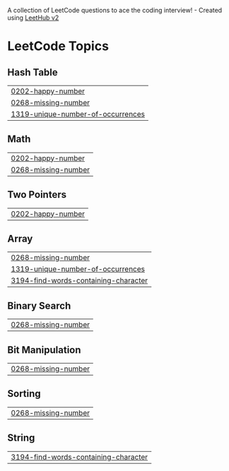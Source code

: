A collection of LeetCode questions to ace the coding interview! - Created using [LeetHub v2](https://github.com/arunbhardwaj/LeetHub-2.0)
<!---LeetCode Topics Start-->
# LeetCode Topics
## Hash Table
|  |
| ------- |
| [0202-happy-number](https://github.com/Alagukoushik/LeetCode/tree/master/0202-happy-number) |
| [0268-missing-number](https://github.com/Alagukoushik/LeetCode/tree/master/0268-missing-number) |
| [1319-unique-number-of-occurrences](https://github.com/Alagukoushik/LeetCode/tree/master/1319-unique-number-of-occurrences) |
## Math
|  |
| ------- |
| [0202-happy-number](https://github.com/Alagukoushik/LeetCode/tree/master/0202-happy-number) |
| [0268-missing-number](https://github.com/Alagukoushik/LeetCode/tree/master/0268-missing-number) |
## Two Pointers
|  |
| ------- |
| [0202-happy-number](https://github.com/Alagukoushik/LeetCode/tree/master/0202-happy-number) |
## Array
|  |
| ------- |
| [0268-missing-number](https://github.com/Alagukoushik/LeetCode/tree/master/0268-missing-number) |
| [1319-unique-number-of-occurrences](https://github.com/Alagukoushik/LeetCode/tree/master/1319-unique-number-of-occurrences) |
| [3194-find-words-containing-character](https://github.com/Alagukoushik/LeetCode/tree/master/3194-find-words-containing-character) |
## Binary Search
|  |
| ------- |
| [0268-missing-number](https://github.com/Alagukoushik/LeetCode/tree/master/0268-missing-number) |
## Bit Manipulation
|  |
| ------- |
| [0268-missing-number](https://github.com/Alagukoushik/LeetCode/tree/master/0268-missing-number) |
## Sorting
|  |
| ------- |
| [0268-missing-number](https://github.com/Alagukoushik/LeetCode/tree/master/0268-missing-number) |
## String
|  |
| ------- |
| [3194-find-words-containing-character](https://github.com/Alagukoushik/LeetCode/tree/master/3194-find-words-containing-character) |
<!---LeetCode Topics End-->